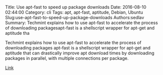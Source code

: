 Title: Use apt-fast to speed up package downloads
Date: 2016-08-10 02:44:00
Category: cli
Tags: apt, apt-fast, aptitude, Debian, Ubuntu
Slug:use-apt-fast-to-speed-up-package-downloads
Authors:sedlav
Summary: Techmint explains how to use apt-fast to accelerate the process of downloading packagesapt-fast is a shellscript wrapper for apt-get and aptitude tha

Techmint explains how to use apt-fast to accelerate the process of downloading packages
apt-fast is a shellscript wrapper for apt-get and aptitude that can drastically improve apt download times by downloading packages in parallel, with multiple connections per package.

[Link](http://www.tecmint.com/use-apt-fast-command-speed-up-apt-get-downloads-installs-ubuntu/)
